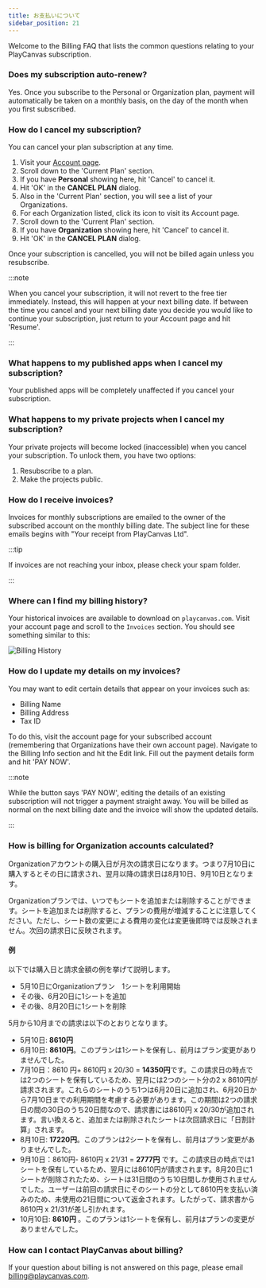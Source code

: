 ```yaml
---
title: お支払いについて
sidebar_position: 21
---
```


Welcome to the Billing FAQ that lists the common questions relating to your PlayCanvas subscription.

### Does my subscription auto-renew?

Yes. Once you subscribe to the Personal or Organization plan, payment will automatically be taken on a monthly basis, on the day of the month when you first subscribed.

### How do I cancel my subscription?

You can cancel your plan subscription at any time.

1. Visit your [Account page](https://playcanvas.com/account).
2. Scroll down to the 'Current Plan' section.
3. If you have **Personal** showing here, hit 'Cancel' to cancel it.
4. Hit 'OK' in the **CANCEL PLAN** dialog.
5. Also in the 'Current Plan' section, you will see a list of your Organizations.
6. For each Organization listed, click its icon to visit its Account page.
7. Scroll down to the 'Current Plan' section.
8. If you have **Organization** showing here, hit 'Cancel' to cancel it.
9. Hit 'OK' in the **CANCEL PLAN** dialog.

Once your subscription is cancelled, you will not be billed again unless you resubscribe.

:::note

When you cancel your subscription, it will not revert to the free tier immediately. Instead, this will happen at your next billing date. If between the time you cancel and your next billing date you decide you would like to continue your subscription, just return to your Account page and hit 'Resume'.

:::

### What happens to my published apps when I cancel my subscription?

Your published apps will be completely unaffected if you cancel your subscription.

### What happens to my private projects when I cancel my subscription?

Your private projects will become locked (inaccessible) when you cancel your subscription. To unlock them, you have two options:

1. Resubscribe to a plan.
2. Make the projects public.

### How do I receive invoices?

Invoices for monthly subscriptions are emailed to the owner of the subscribed account on the monthly billing date. The subject line for these emails begins with "Your receipt from PlayCanvas Ltd".

:::tip

If invoices are not reaching your inbox, please check your spam folder.

:::

### Where can I find my billing history?

Your historical invoices are available to download on `playcanvas.com`. Visit your account page and scroll to the `Invoices` section. You should see something similar to this:

![Billing History](/img/user-manual/billing/invoices.png)

### How do I update my details on my invoices?

You may want to edit certain details that appear on your invoices such as:

* Billing Name
* Billing Address
* Tax ID

To do this, visit the account page for your subscribed account (remembering that Organizations have their own account page). Navigate to the Billing Info section and hit the Edit link. Fill out the payment details form and hit 'PAY NOW'.

:::note

While the button says 'PAY NOW', editing the details of an existing subscription will not trigger a payment straight away. You will be billed as normal on the next billing date and the invoice will show the updated details.

:::

### How is billing for Organization accounts calculated?

Organizationアカウントの購入日が月次の請求日になります。つまり7月10日に購入するとその日に請求され、翌月以降の請求日は8月10日、9月10日となります。

Organizationプランでは、いつでもシートを追加または削除することができます。シートを追加または削除すると、プランの費用が増減することに注意してください。ただし、シート数の変更による費用の変化は変更後即時では反映されません。次回の請求日に反映されます。

#### 例

以下では購入日と請求金額の例を挙げて説明します。

* 5月10日にOrganizationプラン　1シートを利用開始
* その後、6月20日に1シートを追加
* その後、8月20日に1シートを削除

5月から10月までの請求は以下のとおりとなります。

* 5月10日: **8610円**
* 6月10日: **8610円**。このプランは1シートを保有し、前月はプラン変更がありませんでした。
* 7月10日：8610 円+ 8610円 x 20/30 = **14350円**です。この請求日の時点では2つのシートを保有しているため、翌月には2つのシート分の2 x 8610円が請求されます。これらのシートのうち1つは6月20日に追加され、6月20日から7月10日までの利用期間を考慮する必要があります。この期間は2つの請求日の間の30日のうち20日間なので、請求書には8610円 x 20/30が追加されます。言い換えると、追加または削除されたシートは次回請求日に「日割計算」されます。
* 8月10日: **17220円**。このプランは2シートを保有し、前月はプラン変更がありませんでした。
* 9月10日：8610円- 8610円 x 21/31 = **2777円** です。この請求日の時点では1シートを保有しているため、翌月には8610円が請求されます。8月20日に1シートが削除されたため、シートは31日間のうち10日間しか使用されませんでした。ユーザーは前回の請求日にそのシートの分として8610円を支払い済みのため、未使用の21日間について返金されます。したがって、請求書から8610円 x 21/31が差し引かれます。
* 10月10日: **8610円** 。このプランは1シートを保有し、前月はプランの変更がありませんでした。

### How can I contact PlayCanvas about billing?

If your question about billing is not answered on this page, please email [billing@playcanvas.com](mailto:billing@playcanvas.com).
